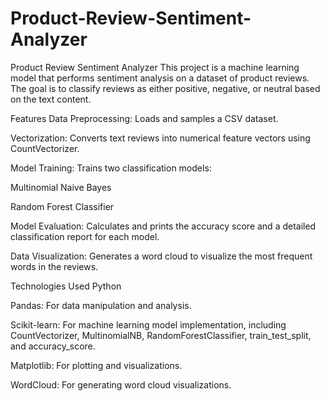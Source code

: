 # Product-Review-Sentiment-Analyzer
Product Review Sentiment Analyzer
This project is a machine learning model that performs sentiment analysis on a dataset of product reviews. The goal is to classify reviews as either positive, negative, or neutral based on the text content.

Features
Data Preprocessing: Loads and samples a CSV dataset.

Vectorization: Converts text reviews into numerical feature vectors using CountVectorizer.

Model Training: Trains two classification models:

Multinomial Naive Bayes

Random Forest Classifier

Model Evaluation: Calculates and prints the accuracy score and a detailed classification report for each model.

Data Visualization: Generates a word cloud to visualize the most frequent words in the reviews.

Technologies Used
Python

Pandas: For data manipulation and analysis.

Scikit-learn: For machine learning model implementation, including CountVectorizer, MultinomialNB, RandomForestClassifier, train_test_split, and accuracy_score.

Matplotlib: For plotting and visualizations.

WordCloud: For generating word cloud visualizations.
